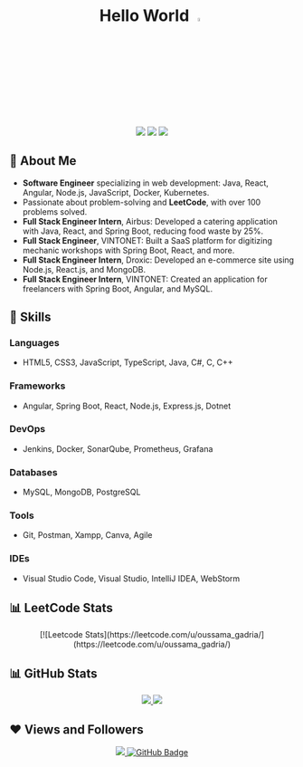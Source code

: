 <div align="center">
  <h1>Hello World <img src="https://raw.githubusercontent.com/MartinHeinz/MartinHeinz/master/wave.gif" width="4%"></h1>
  <br/>
  <a href="https://www.linkedin.com/in/gadria-oussama-728290217/"><img src="https://img.shields.io/badge/LinkedIn-0077B5?style=for-the-badge&logo=linkedin&logoColor=white"/></a>
  <a href="mailto:oussamagadria1@gmail.com"><img src="https://img.shields.io/badge/Gmail-D14836?style=for-the-badge&logo=gmail&logoColor=white"/></a>
  <a href="https://leetcode.com/oussama_gadria/"><img src="https://img.shields.io/badge/LeetCode-LeetCode-brightgreen"/></a>
</div>

## 🔹 About Me
- **Software Engineer** specializing in web development: Java, React, Angular, Node.js, JavaScript, Docker, Kubernetes.
- Passionate about problem-solving and **LeetCode**, with over 100 problems solved.
- **Full Stack Engineer Intern**, Airbus: Developed a catering application with Java, React, and Spring Boot, reducing food waste by 25%.
- **Full Stack Engineer**, VINTONET: Built a SaaS platform for digitizing mechanic workshops with Spring Boot, React, and more.
- **Full Stack Engineer Intern**, Droxic: Developed an e-commerce site using Node.js, React.js, and MongoDB.
- **Full Stack Engineer Intern**, VINTONET: Created an application for freelancers with Spring Boot, Angular, and MySQL.

## 🚀 Skills
### Languages
- HTML5, CSS3, JavaScript, TypeScript, Java, C#, C, C++

### Frameworks
- Angular, Spring Boot, React, Node.js, Express.js, Dotnet

### DevOps
- Jenkins, Docker, SonarQube, Prometheus, Grafana

### Databases
- MySQL, MongoDB, PostgreSQL

### Tools
- Git, Postman, Xampp, Canva, Agile

### IDEs
- Visual Studio Code, Visual Studio, IntelliJ IDEA, WebStorm

## 📊 LeetCode Stats

<p align="center">
  [![Leetcode Stats](https://leetcode.com/u/oussama_gadria/](https://leetcode.com/u/oussama_gadria/)
</p>

## 📊 GitHub Stats 
<p align="center">
  <a href="https://github.com/oussama-gadria">
    <img src="https://github-readme-stats.vercel.app/api?username=oussama-gadria&show_icons=true&count_private=true&theme=react&hide_border=true&bg_color=0D1117" />
  </a>
  <a href="https://github.com/oussama-gadria">
    <img src="https://github-readme-stats.vercel.app/api/top-langs/?username=oussama-gadria&langs_count=8&layout=compact&theme=react&hide_border=true&bg_color=0D1117" />
  </a>
</p>

## ❤ Views and Followers
<p align="center">
  <a href="https://github.com/oussama-gadria">
    <img src="https://komarev.com/ghpvc/?username=oussama-gadria" />
  </a>
  <a href="https://github.com/oussama-gadria?tab=followers">
    <img src="https://img.shields.io/github/followers/oussama-gadria?label=Followers&style=social" alt="GitHub Badge" />
  </a>
</p>
